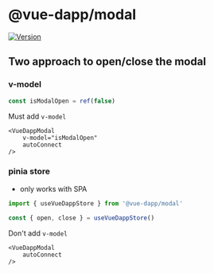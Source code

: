 # @vue-dapp/modal

<a href="https://www.npmjs.com/package/@vue-dapp/modal"><img src="https://badgen.net/npm/v/@vue-dapp/modal" alt="Version"></a>



## Two approach to open/close the modal

### v-model

```ts
const isModalOpen = ref(false)

```

Must add `v-model`
```vue
<VueDappModal
	v-model="isModalOpen"
	autoConnect
/>
```

### pinia store

- only works with SPA

```ts
import { useVueDappStore } from '@vue-dapp/modal'

const { open, close } = useVueDappStore()
```

Don't add `v-model`
```vue
<VueDappModal
	autoConnect
/>
```
